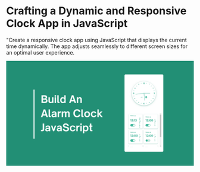 # Crafting a Dynamic and Responsive Clock App in JavaScript

"Create a responsive clock app using JavaScript that displays the current time dynamically. The app adjusts seamlessly to different screen sizes for an optimal user experience.


![Clock App](/preview.png)
